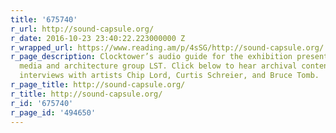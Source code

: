 ```yaml
---
title: '675740'
r_url: http://sound-capsule.org/
r_date: 2016-10-23 23:40:22.223000000 Z
r_wrapped_url: https://www.reading.am/p/4sSG/http://sound-capsule.org/
r_page_description: Clocktower’s audio guide for the exhibition presented by seminal
  media and architecture group LST. Click below to hear archival content and contemporary
  interviews with artists Chip Lord, Curtis Schreier, and Bruce Tomb.
r_page_title: http://sound-capsule.org/
r_title: http://sound-capsule.org/
r_id: '675740'
r_page_id: '494650'
---
```


